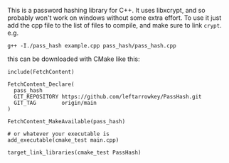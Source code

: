 This is a password hashing library for C++. It uses libxcrypt, and so probably
won't work on windows without some extra effort. To use it just add the cpp
file to the list of files to compile, and make sure to link `crypt`.  
e.g.
```
g++ -I./pass_hash example.cpp pass_hash/pass_hash.cpp
```

this can be downloaded with CMake like this:
```
include(FetchContent)

FetchContent_Declare(
  pass_hash
  GIT_REPOSITORY https://github.com/leftarrowkey/PassHash.git
  GIT_TAG        origin/main
)

FetchContent_MakeAvailable(pass_hash)

# or whatever your executable is
add_executable(cmake_test main.cpp)

target_link_libraries(cmake_test PassHash)

```
